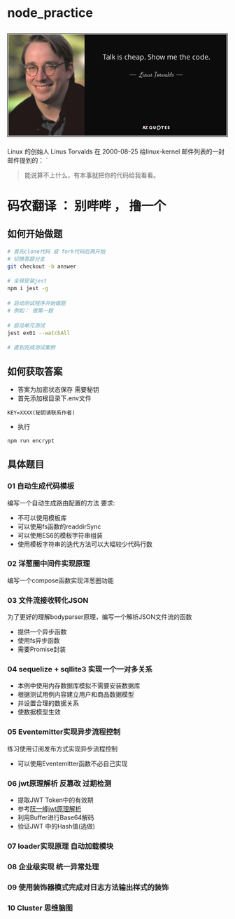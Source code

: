 # node_practice

## ![talk](assets/talk.jpeg)

Linux 的创始人 Linus Torvalds 在 2000-08-25 给linux-kernel 邮件列表的一封邮件提到的：
`
> 能说算不上什么，有本事就把你的代码给我看看。

# 码农翻译 ： 别哔哔 ， 撸一个


## 如何开始做题

```bash
# 首先clone代码 或 fork代码后再开始
# 切换答题分支
git checkout -b answer

# 全局安装jest
npm i jest -g

# 启动测试程序开始做题
# 例如： 做第一题

# 启动单元测试
jest ex01 --watchAll

# 直到完成测试案例
```


## 如何获取答案
- 答案为加密状态保存 需要秘钥
- 首先添加根目录下.env文件
```
KEY=XXXX(秘钥请联系作者)
```
- 执行
```bash
npm run encrypt
```
## 具体题目
### 01 自动生成代码模板
编写一个自动生成路由配置的方法 
要求:
- 不可以使用模板库
- 可以使用fs函数的readdirSync
- 可以使用ES6的模板字符串组装
- 使用模板字符串的迭代方法可以大幅较少代码行数

### 02 洋葱圈中间件实现原理
编写一个compose函数实现洋葱圈功能

### 03 文件流接收转化JSON
为了更好的理解bodyparser原理，编写一个解析JSON文件流的函数
- 提供一个异步函数
- 使用fs异步函数
- 需要Promise封装

### 04 sequelize + sqllite3 实现一个一对多关系
- 本例中使用内存数据库模拟不需要安装数据库
- 根据测试用例内容建立用户和商品数据模型
- 并设置合理的数据关系
- 使数据模型生效

### 05 Eventemitter实现异步流程控制
练习使用订阅发布方式实现异步流程控制 
- 可以使用Eventemitter函数不必自己实现

### 06 jwt原理解析 反篡改 过期检测
- 提取JWT Token中的有效期 
- 参考[阮一峰jwt原理解析](http://www.ruanyifeng.com/blog/2018/07/json_web_token-tutorial.html)
- 利用Buffer进行Base64解码
- 验证JWT 中的Hash值(选做)

### 07 loader实现原理 自动加载模块

### 08 企业级实现 统一异常处理

### 09 使用装饰器模式完成对日志方法输出样式的装饰



### 10 Cluster 思维脑图
